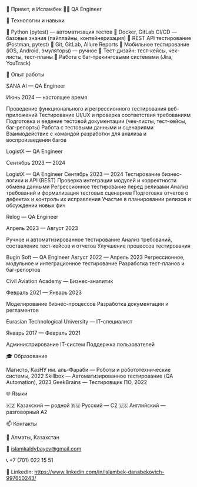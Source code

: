👋 Привет, я Исламбек
🧑‍💻 QA Engineer

🔧 Технологии и навыки

🐍 Python (pytest) — автоматизация тестов
🐳 Docker, GitLab CI/CD — базовые знания (пайплайны, контейнеризация)
🧪 REST API тестирование (Postman, pytest)
🧰 Git, GitLab, Allure Reports
📱 Мобильное тестирование (iOS, Android, эмуляторы) — ручное
📄 Тест-дизайн: тест-кейсы, чек-листы, тест-планы
🚨 Работа с баг-трекинговыми системами (Jira, YouTrack)

💼 Опыт работы

SANA AI — QA Engineer

Июнь 2024 — настоящее время

Проведение функционального и регрессионного тестирования веб-приложений
Тестирование UI/UX и проверка соответствия требованиям
Подготовка и ведение тестовой документации (чек-листы, тест-кейсы, баг-репорты)
Работа с тестовыми данными и сценариями
Взаимодействие с командой разработки для анализа и воспроизведения багов

LogistX — QA Engineer

Сентябрь 2023 — 2024

LogistX — QA Engineer
Сентябрь 2023 — 2024
Тестирование бизнес-логики и API (REST)
Проверка интеграции модулей и корректности обмена данными
Регрессионное тестирование перед релизами
Анализ требований и формализация тестовых сценариев
Подготовка отчетов о дефектах и контроль их исправления
Участие в планировании релизов и обсуждении новых фич

Relog — QA Engineer

Апрель 2023 — Август 2023

Ручное и автоматизированное тестирование
Анализ требований, составление тест-кейсов и отчетов
Улучшение процессов тестирования

Bugin Soft — QA Engineer
Август 2022 — Апрель 2023
Регрессионное, модульное и интеграционное тестирование
Разработка тест-планов и баг-репортов

Civil Aviation Academy — Бизнес-аналитик

Февраль 2021 — Январь 2023

Моделирование бизнес-процессов
Разработка документации и регламентов

Eurasian Technological University — IT-специалист

Январь 2017 — Февраль 2021

Администрирование IT-систем
Поддержка пользователей

🎓 Образование

Магистр, КазНУ им. аль-Фараби — Роботы и робототехнические системы, 2022
Skillbox — Автоматизированное тестирование (QA Automation), 2023
GeekBrains — Тестировщик ПО, 2022

🌐 Языки

🇰🇿 Казахский — родной
🇷🇺 Русский — C2
🇺🇸 Английский — разговорный A2

📫 Контакты

📍 Алматы, Казахстан

📧 islamkaldybayev@gmail.com

📞 +7 (701) 022 15 51

💼 LinkedIn: https://www.linkedin.com/in/islambek-danabekovich-997650243/
